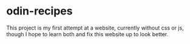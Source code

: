 # odin-recipes

This project is my first attempt at a website, currently without css or js, 
though I hope to learn both and fix this website up to look better.